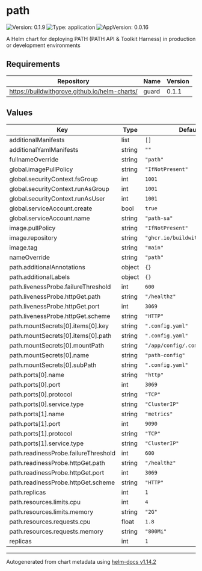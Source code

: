 # path

![Version: 0.1.9](https://img.shields.io/badge/Version-0.1.9-informational?style=flat-square) ![Type: application](https://img.shields.io/badge/Type-application-informational?style=flat-square) ![AppVersion: 0.0.16](https://img.shields.io/badge/AppVersion-0.0.16-informational?style=flat-square)

A Helm chart for deploying PATH (PATH API & Toolkit Harness) in production or development environments

## Requirements

| Repository | Name | Version |
|------------|------|---------|
| https://buildwithgrove.github.io/helm-charts/ | guard | 0.1.1 |

## Values

| Key | Type | Default | Description |
|-----|------|---------|-------------|
| additionalManifests | list | `[]` |  |
| additionalYamlManifests | string | `""` |  |
| fullnameOverride | string | `"path"` |  |
| global.imagePullPolicy | string | `"IfNotPresent"` |  |
| global.securityContext.fsGroup | int | `1001` |  |
| global.securityContext.runAsGroup | int | `1001` |  |
| global.securityContext.runAsUser | int | `1001` |  |
| global.serviceAccount.create | bool | `true` |  |
| global.serviceAccount.name | string | `"path-sa"` |  |
| image.pullPolicy | string | `"IfNotPresent"` |  |
| image.repository | string | `"ghcr.io/buildwithgrove/path"` |  |
| image.tag | string | `"main"` |  |
| nameOverride | string | `"path"` |  |
| path.additionalAnnotations | object | `{}` |  |
| path.additionalLabels | object | `{}` |  |
| path.livenessProbe.failureThreshold | int | `600` |  |
| path.livenessProbe.httpGet.path | string | `"/healthz"` |  |
| path.livenessProbe.httpGet.port | int | `3069` |  |
| path.livenessProbe.httpGet.scheme | string | `"HTTP"` |  |
| path.mountSecrets[0].items[0].key | string | `".config.yaml"` |  |
| path.mountSecrets[0].items[0].path | string | `".config.yaml"` |  |
| path.mountSecrets[0].mountPath | string | `"/app/config/.config.yaml"` |  |
| path.mountSecrets[0].name | string | `"path-config"` |  |
| path.mountSecrets[0].subPath | string | `".config.yaml"` |  |
| path.ports[0].name | string | `"http"` |  |
| path.ports[0].port | int | `3069` |  |
| path.ports[0].protocol | string | `"TCP"` |  |
| path.ports[0].service.type | string | `"ClusterIP"` |  |
| path.ports[1].name | string | `"metrics"` |  |
| path.ports[1].port | int | `9090` |  |
| path.ports[1].protocol | string | `"TCP"` |  |
| path.ports[1].service.type | string | `"ClusterIP"` |  |
| path.readinessProbe.failureThreshold | int | `600` |  |
| path.readinessProbe.httpGet.path | string | `"/healthz"` |  |
| path.readinessProbe.httpGet.port | int | `3069` |  |
| path.readinessProbe.httpGet.scheme | string | `"HTTP"` |  |
| path.replicas | int | `1` |  |
| path.resources.limits.cpu | int | `4` |  |
| path.resources.limits.memory | string | `"2G"` |  |
| path.resources.requests.cpu | float | `1.8` |  |
| path.resources.requests.memory | string | `"800Mi"` |  |
| replicas | int | `1` |  |

----------------------------------------------
Autogenerated from chart metadata using [helm-docs v1.14.2](https://github.com/norwoodj/helm-docs/releases/v1.14.2)

